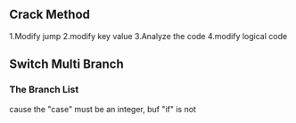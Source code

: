 ## Crack Method
1.Modify jump
2.modify key value
3.Analyze the code
4.modify logical code

## Switch Multi Branch
### The Branch List
cause the "case" must be an integer, buf "if" is not